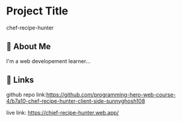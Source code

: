 
# Project Title

chef-recipe-hunter


## 🚀 About Me
I'm a web developement learner...


## 🔗 Links
github repo link:https://github.com/programming-hero-web-course-4/b7a10-chef-recipe-hunter-client-side-sunnyghosh108

live link: https://chief-recipe-hunter.web.app/

